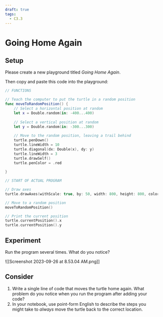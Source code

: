 ```yaml
---
draft: true
tags:
  - C3.3
---
```

# Going Home Again

## Setup

Please create a new playground titled *Going Home Again*.

Then copy and paste this code into the playground:

```swift
// FUNCTIONS

// Teach the computer to put the turtle in a random position
func moveToRandomPosition() {
    // Select a horizontal position at random
    let x = Double.random(in: -400...400)
    
    // Select a vertical position at random
    let y = Double.random(in: -300...300)
    
    // Move to the random position, leaving a trail behind
    turtle.penDown()
    turtle.lineWidth = 10
    turtle.diagonal(dx: Double(x), dy: y)
    turtle.lineWidth = 3
    turtle.drawSelf()
    turtle.penColor = .red
    
}

// START OF ACTUAL PROGRAM

// Draw axes
turtle.drawAxes(withScale: true, by: 50, width: 800, height: 800, color: .black)

// Move to a random position
moveToRandomPosition()

// Print the current position
turtle.currentPosition().x
turtle.currentPosition().y
```

## Experiment

Run the program several times. What do you notice?

![[Screenshot 2023-09-26 at 8.53.04 AM.png]]

## Consider

1. Write a single line of code that moves the turtle home again. What problem do you notice when you run the program after adding your code?
2. In your notebook, use point-form English to describe the steps you might take to *always* move the turtle back to the correct location.